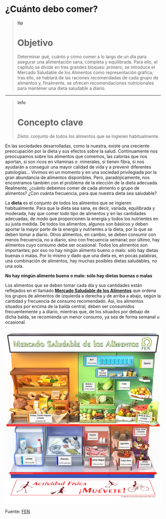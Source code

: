 # ¿Cuánto debo comer?

>**tip**
>
># Objetivo
>
>Determinar qué, cuánto y cómo comer a lo largo de un día para asegurar una alimentación sana, completa y equilibrada. Para ello, el capítulo se divide en tres grandes bloques: primero, se introduce el Mercado Saludable de los Alimentos como representación gráfica; tras ello, se hablará de las raciones recomendadas de cada grupo de alimentos y, finalmente, se ofrecen recomendaciones nutricionales para mantener una dieta saludable a diario.

---

>**info**
>
># Concepto clave
>
>_Dieta_: conjunto de todos los alimentos que se ingieren habitualmente.

En las sociedades desarrolladas, como la nuestra, existe una creciente preocupación por la dieta y sus efectos sobre la salud. Continuamente nos preocupamos sobre los alimentos que comemos, las calorías que nos aportan, si son ricos en vitaminas o  minerales, si tienen fibra, si nos ayudarán a conseguir una mayor calidad de vida y a prevenir diferentes patologías... Vivimos en un momento y en una sociedad privilegiada por la gran abundancia de alimentos disponibles. Pero, paradójicamente, nos encontramos también con el problema de la elección de la dieta adecuada. Realmente, ¿cuánto debemos comer de cada alimento o grupo de alimentos? ¿Con cuánta frecuencia, para que nuestra dieta sea saludable?

La **dieta** es el conjunto de todos los alimentos que se ingieren habitualmente. Para que la dieta sea sana, es decir, variada, equilibrada y moderada, hay que comer todo tipo de alimentos y en las cantidades adecuadas, de modo que proporcionen la energía y todos los nutrientes en su justa medida. De todos los alimentos, algunos son básicos y deben aportar la mayor parte de la energía y nutrientes a la dieta, por lo que se deben tomar a diario. Otros alimentos, en cambio, se deben consumir con menos frecuencia, no a diario, sino con frecuencia semanal; por último, hay alimentos cuyo consumo debe ser ocasional. Todos los alimentos son importantes; por eso no hay ningún alimento bueno o malo: sólo hay dietas buenas o malas. Por lo mismo y dado que una dieta es, en pocas palabras, una combinación de alimentos, hay muchas posibles dietas saludables, no una sola.

**No hay ningún alimento bueno o malo: sólo hay dietas buenas o malas**

Los alimentos que se deben tomar cada día y sus cantidades están reflejados en el llamado **[Mercado Saludable de los Alimentos](http://www.fen.org.es/mercadoFen/mercadofen_ajus_General.html "Mercado Saludable de los Alimentos")** que ordena los grupos de alimentos de izquierda a derecha y de arriba a abajo, según la cantidad y frecuencia de consumo recomendado. Así, los alimentos situados por encima de la balda central, deben ser consumidos frecuentemente y a diario, mientras que, de los situados por debajo de dicha balda, se recomienda un menor consumo, ya sea de forma semanal u ocasional.


![guia alimentaria](img/Mercado_de_los_Alimentos_FEN_General_Junio_2011_A4_RGB.jpg "Mercado Saludable de los Alimentos")


Fuente: [FEN](http://www.fen.org.es/mercadoFen/mercadofen_ajus_General.html)